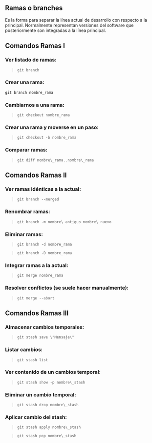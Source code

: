 ## Ramas o branches

Es la forma para separar la línea actual de desarrollo con respecto a la principal. Normalmente representan versiones del software que posteriormente son integradas a la línea principal.

## Comandos Ramas I

### Ver listado de ramas:

> `git branch`

### Crear una rama:

`git branch nombre_rama`

### Cambiarnos a una rama:

> `git checkout nombre_rama`

### Crear una rama y moverse en un paso:

> `git checkout -b nombre_rama`

### Comparar ramas:

> `git diff nombre\_rama..nombre\_rama`

## Comandos Ramas II

### Ver ramas idénticas a la actual:

> `git branch --merged`

### Renombrar ramas:

> `git branch -m nombre\_antiguo nombre\_nuevo`

### Eliminar ramas:

> `git branch -d nombre_rama`

> `git branch -D nombre_rama`

### Integrar ramas a la actual:

> `git merge nombre_rama`

### Resolver conflictos (se suele hacer manualmente):

> `git merge --abort`

## Comandos Ramas III

### Almacenar cambios temporales:

> `git stash save \"Mensaje\"`

### Listar cambios:

> `git stash list`

### Ver contenido de un cambios temporal:

> `git stash show -p nombre\_stash`

### Eliminar un cambio temporal:

> `git stash drop nombre\_stash`

### Aplicar cambio del stash:

> `git stash apply nombre\_stash`

> `git stash pop nombre\_stash`


